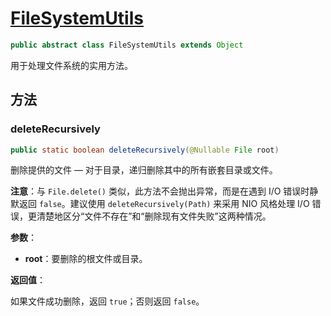 # [FileSystemUtils](https://docs.spring.io/spring-framework/docs/current/javadoc-api/org/springframework/util/FileSystemUtils.html)

```java
public abstract class FileSystemUtils extends Object
```

用于处理文件系统的实用方法。

## 方法

### deleteRecursively

```java
public static boolean deleteRecursively(@Nullable File root)
```

删除提供的文件 — 对于目录，递归删除其中的所有嵌套目录或文件。

**注意**：与 `File.delete()` 类似，此方法不会抛出异常，而是在遇到 I/O 错误时静默返回 `false`。建议使用 `deleteRecursively(Path)` 来采用 NIO 风格处理 I/O 错误，更清楚地区分“文件不存在”和“删除现有文件失败”这两种情况。

**参数**：

- **root**：要删除的根文件或目录。

**返回值**：

如果文件成功删除，返回 `true`；否则返回 `false`。